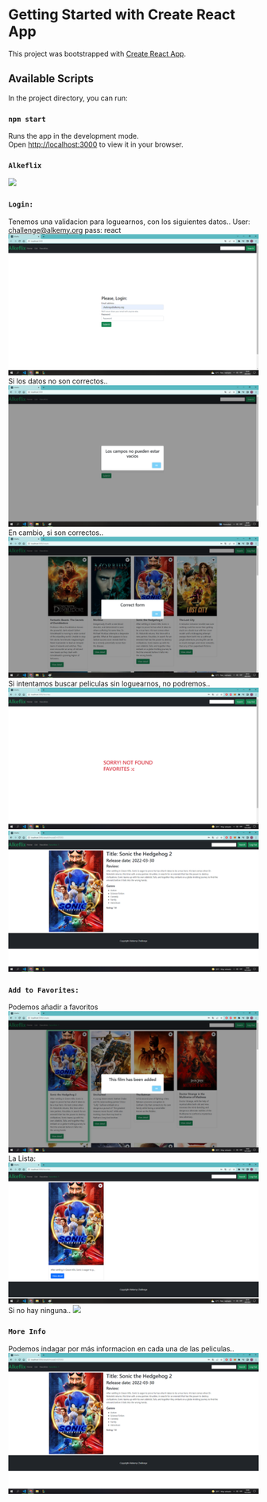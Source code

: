 # Getting Started with Create React App

This project was bootstrapped with [Create React App](https://github.com/facebook/create-react-app).

## Available Scripts

In the project directory, you can run:

### `npm start`

Runs the app in the development mode.\
Open [http://localhost:3000](http://localhost:3000) to view it in your browser.

### `Alkeflix`
![](src/img/Ale.jpg)

### `Login:`
Tenemos una validacion para loguearnos, con los siguientes datos..
User: challenge@alkemy.org
pass: react
![](src/img/Alkeflix-Error1.jpg)
Si los datos no son correctos..
![](src/img/Alkeflix-Error2.jpg)
En cambio, si son correctos..
![](src/img/Alkeflix-Success1.jpg)
Si intentamos buscar peliculas sin loguearnos, no podremos..
![](src/img/Alkeflix3.jpg)
![](src/img/Alkeflix4.jpg)

### `Add to Favorites:`
Podemos añadir a favoritos
![](src/img/Alkeflix-AddToFav0.jpg)
La Lista:
![](src/img/Alkeflix-AddToFav1.jpg)
Si no hay ninguna..
![](src/img/Alkeflix-Alkeflix-Error5.jpg)

### `More Info`
Podemos indagar por más informacion en cada una de las peliculas..
![](src/img/AlkeflixMoreInfo.jpg)
